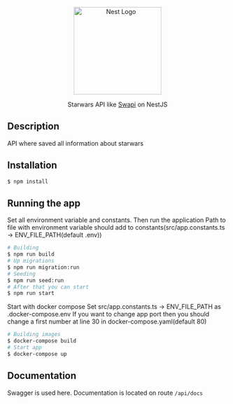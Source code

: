 <p align="center">
  <a href="http://nestjs.com/" target="blank"><img src="https://nestjs.com/img/logo-small.svg" width="200" alt="Nest Logo" /></a>
</p>

  <p align="center">Starwars API like <a href="https://swapi.dev" target="_blank">Swapi</a> on NestJS</p>

## Description

API where saved all information about starwars

## Installation

```bash
$ npm install
```

## Running the app

Set all environment variable and constants. Then run the application
Path to file with environment variable should add to constants(src/app.constants.ts -> ENV_FILE_PATH(default .env))

```bash
# Building
$ npm run build
# Up migrations
$ npm run migration:run
# Seeding
$ npm run seed:run
# After that you can start
$ npm run start
```

Start with docker compose
Set src/app.constants.ts -> ENV_FILE_PATH as .docker-compose.env
If you want to change app port then you should change a first number at line 30 in docker-compose.yaml(default 80)

```bash
# Building images
$ docker-compose build
# Start app
$ docker-compose up

```

## Documentation

Swagger is used here. Documentation is located on route `/api/docs`

